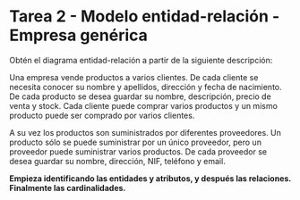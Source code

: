 # Tarea 2 - Modelo entidad-relación - Empresa genérica

Obtén el diagrama entidad-relación a partir de la siguiente descripción:

Una empresa vende productos a varios clientes. De cada cliente se necesita conocer su nombre y apellidos, dirección y fecha de nacimiento. De cada producto se desea guardar su nombre, descripción, precio de venta y stock. Cada cliente puede comprar varios productos y un mismo producto puede ser comprado por varios clientes.

A su vez los productos son suministrados por diferentes proveedores. Un producto sólo se puede suministrar por un único proveedor, pero un proveedor puede suministrar varios productos. De cada proveedor se desea guardar su nombre, dirección, NIF, teléfono y email.

**Empieza identificando las entidades y atributos, y después las relaciones. Finalmente las cardinalidades.**

 
